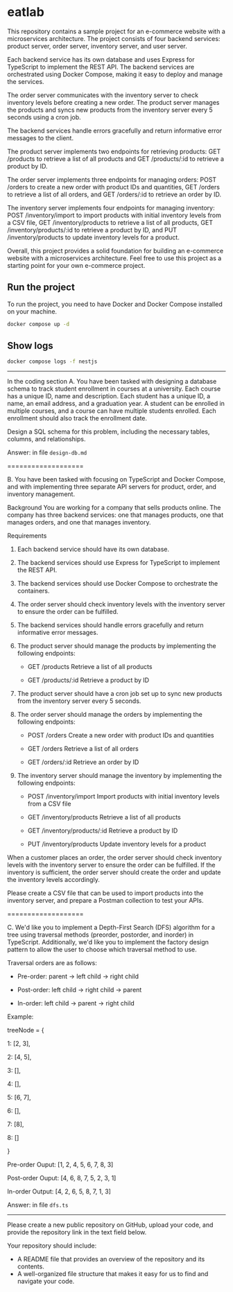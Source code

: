 # eatlab

This repository contains a sample project for an e-commerce website with a microservices architecture. The project consists of four backend services: product server, order server, inventory server, and user server.

Each backend service has its own database and uses Express for TypeScript to implement the REST API. The backend services are orchestrated using Docker Compose, making it easy to deploy and manage the services.

The order server communicates with the inventory server to check inventory levels before creating a new order. The product server manages the products and syncs new products from the inventory server every 5 seconds using a cron job.

The backend services handle errors gracefully and return informative error messages to the client.

The product server implements two endpoints for retrieving products: GET /products to retrieve a list of all products and GET /products/:id to retrieve a product by ID.

The order server implements three endpoints for managing orders: POST /orders to create a new order with product IDs and quantities, GET /orders to retrieve a list of all orders, and GET /orders/:id to retrieve an order by ID.

The inventory server implements four endpoints for managing inventory: POST /inventory/import to import products with initial inventory levels from a CSV file, GET /inventory/products to retrieve a list of all products, GET /inventory/products/:id to retrieve a product by ID, and PUT /inventory/products to update inventory levels for a product.

Overall, this project provides a solid foundation for building an e-commerce website with a microservices architecture. Feel free to use this project as a starting point for your own e-commerce project.

## Run the project

To run the project, you need to have Docker and Docker Compose installed on your machine.

```bash
docker compose up -d
```

## Show logs

```bash
docker compose logs -f nestjs
```

---

In the coding section
A. You have been tasked with designing a database schema to track student enrollment in courses at a university. Each course has a unique ID, name and description. Each student has a unique ID, a name, an email address, and a graduation year. A student can be enrolled in multiple courses, and a course can have multiple students enrolled. Each enrollment should also track the enrollment date.

Design a SQL schema for this problem, including the necessary tables, columns, and relationships.

Answer: in file `design-db.md`

===================

B. You have been tasked with focusing on TypeScript and Docker Compose, and with implementing three separate API servers for product, order, and inventory management.

Background
You are working for a company that sells products online. The company has three backend services: one that manages products, one that manages orders, and one that manages inventory.

Requirements

1. Each backend service should have its own database.
2. The backend services should use Express for TypeScript to implement the REST API.
3. The backend services should use Docker Compose to orchestrate the containers.
4. The order server should check inventory levels with the inventory server to ensure the order can be fulfilled.
5. The backend services should handle errors gracefully and return informative error messages.
6. The product server should manage the products by implementing the following endpoints:

   - GET /products
     Retrieve a list of all products

   - GET /products/:id
     Retrieve a product by ID

7. The product server should have a cron job set up to sync new products from the inventory server every 5 seconds.
8. The order server should manage the orders by implementing the following endpoints:

   - POST /orders
     Create a new order with product IDs and quantities

   - GET /orders
     Retrieve a list of all orders

   - GET /orders/:id
     Retrieve an order by ID

9. The inventory server should manage the inventory by implementing the following endpoints:

   - POST /inventory/import
     Import products with initial inventory levels from a CSV file

   - GET /inventory/products
     Retrieve a list of all products

   - GET /inventory/products/:id
     Retrieve a product by ID

   - PUT /inventory/products
     Update inventory levels for a product

When a customer places an order, the order server should check inventory levels with the inventory server to ensure the order can be fulfilled.
If the inventory is sufficient, the order server should create the order and update the inventory levels accordingly.

Please create a CSV file that can be used to import products into the inventory server, and prepare a Postman collection to test your APIs.

===================

C. We'd like you to implement a Depth-First Search (DFS) algorithm for a tree using traversal methods (preorder, postorder, and inorder) in TypeScript. Additionally, we'd like you to implement the factory design pattern to allow the user to choose which traversal method to use.

Traversal orders are as follows:

- Pre-order: parent → left child → right child

- Post-order: left child → right child → parent

- In-order: left child → parent → right child

Example:

treeNode = {

1: [2, 3],

2: [4, 5],

3: [],

4: [],

5: [6, 7],

6: [],

7: [8],

8: []

}

Pre-order Ouput: [1, 2, 4, 5, 6, 7, 8, 3]

Post-order Ouput: [4, 6, 8, 7, 5, 2, 3, 1]

In-order Output: [4, 2, 6, 5, 8, 7, 1, 3]

Answer: in file `dfs.ts`

---

Please create a new public repository on GitHub, upload your code, and provide the repository link in the text field below.

Your repository should include:

- A README file that provides an overview of the repository and its contents.
- A well-organized file structure that makes it easy for us to find and navigate your code.
